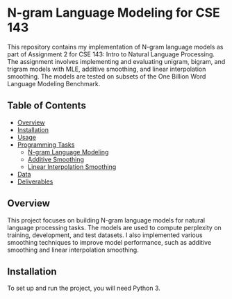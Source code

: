 # N-gram Language Modeling for CSE 143

This repository contains my implementation of N-gram language models as part of Assignment 2 for CSE 143: Intro to Natural Language Processing. The assignment involves implementing and evaluating unigram, bigram, and trigram models with MLE, additive smoothing, and linear interpolation smoothing. The models are tested on subsets of the One Billion Word Language Modeling Benchmark.

## Table of Contents
- [Overview](#overview)
- [Installation](#installation)
- [Usage](#usage)
- [Programming Tasks](#programming-tasks)
  - [N-gram Language Modeling](#n-gram-language-modeling)
  - [Additive Smoothing](#additive-smoothing)
  - [Linear Interpolation Smoothing](#linear-interpolation-smoothing)
- [Data](#data)
- [Deliverables](#deliverables)

## Overview
This project focuses on building N-gram language models for natural language processing tasks. The models are used to compute perplexity on training, development, and test datasets. I also implemented various smoothing techniques to improve model performance, such as additive smoothing and linear interpolation smoothing.

## Installation
To set up and run the project, you will need Python 3.